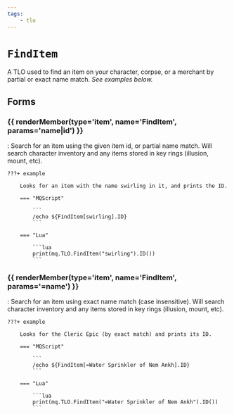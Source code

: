 ```yaml
---
tags:
    - tlo
---
```

# `FindItem`

A TLO used to find an item on your character, corpse, or a merchant by partial or exact name match. _See examples below._

## Forms

### {{ renderMember(type='item', name='FindItem', params='name|id') }}

:   Search for an item using the given item id, or partial name match. Will search character
    inventory and any items stored in key rings (illusion, mount, etc).

    ???+ example

        Looks for an item with the name swirling in it, and prints the ID.

        === "MQScript"

            ```
            /echo ${FindItem[swirling].ID}
            ```

        === "Lua"

            ```lua
            print(mq.TLO.FindItem("swirling").ID())
            ```


### {{ renderMember(type='item', name='FindItem', params='=name') }}

:   Search for an item using exact name match (case insensitive). Will search character inventory
    and any items stored in key rings (illusion, mount, etc).

    ???+ example

        Looks for the Cleric Epic (by exact match) and prints its ID.

        === "MQScript"

            ```
            /echo ${FindItem[=Water Sprinkler of Nem Ankh].ID}
            ```

        === "Lua"

            ```lua
            print(mq.TLO.FindItem("=Water Sprinkler of Nem Ankh").ID())
            ```


[item]: ../data-types/datatype-item.md
